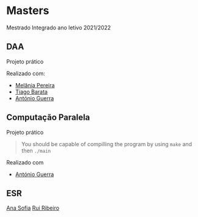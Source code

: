 # Masters
Mestrado Integrado ano letivo 2021/2022

## DAA
Projeto prático

Realizado com:
* [Melânia Pereira](https://github.com/melpereira7)
* [Tiago Barata](https://github.com/tiagomqbarata)
* [António Guerra](https://github.com/ribontone)

## Computação Paralela
Projeto prático
> You should be capable of compilling the program by using `make` and then `./main`

Realizado com 
* [António Guerra](https://github.com/ribontone)



## ESR

[Ana Sofia](https://github.com/anasofiagif)
[Rui Ribeiro](https://github.com/ruiasribeiro)

